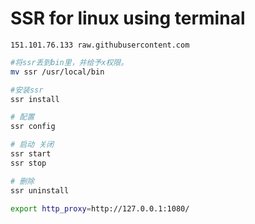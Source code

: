 # SSR for linux using terminal

```
151.101.76.133 raw.githubusercontent.com
```

<!-- ### [source-link](https://www.xzymoe.com/linux-ssr/) -->

```bash
#将ssr丢到bin里，并给予x权限。
mv ssr /usr/local/bin

#安装ssr
ssr install
```

```bash
# 配置
ssr config
```

```bash
# 启动 关闭
ssr start
ssr stop
```

```bash
# 删除
ssr uninstall
```

```bash
export http_proxy=http://127.0.0.1:1080/
```
